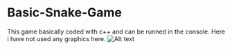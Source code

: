 # Basic-Snake-Game

This game basically coded with c++ and can be runned in the console. Here i have not used any graphics here. 
![Alt text]()
